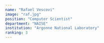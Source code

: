 ```yaml
---
name: "Rafael Vescovi"
image: "raf.jpg"
position: "Computer Scientist"
department: "NAISE"
institution: "Argonne National Laboratory"
ranking: 3
---
```

